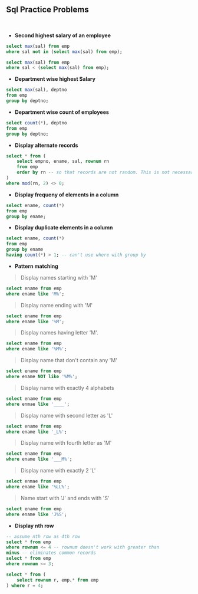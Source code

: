 ## Sql Practice Problems
<br>

- **Second highest salary of an employee**
```sql
select max(sal) from emp
where sal not in (select max(sal) from emp);
```

```sql
select max(sal) from emp
where sal < (select max(sal) from emp);
```
- **Department wise highest Salary**
```sql
select max(sal), deptno 
from emp
group by deptno;
```

- **Department wise count of employees**
```sql
select count(*), deptno
from emp 
group by deptno;
```

- **Display alternate records**
```sql
select * from (
    select empno, ename, sal, rownum rn 
    from emp
    order by rn -- so that records are not random. This is not necessary
)
where mod(rn, 2) <> 0;
```

- **Display frequeny of elements in a column**
```sql
select ename, count(*) 
from emp
group by ename;
```

- **Display duplicate elements in a column**
```sql
select ename, count(*)
from emp
group by ename
having count(*) > 1; -- can't use where with group by
```

- **Pattern matching**
> Display names starting with 'M'

```sql
select ename from emp
where ename like 'M%';
```

> Display name ending with 'M'

```sql
select ename from emp
where ename like '%M';
```

> Display names having letter 'M'.

```sql
select ename from emp
where ename like '%M%';
```

> Display name that don't contain any 'M'

```sql
select ename from emp
where ename NOT like '%M%';
```

> Display name with exactly 4 alphabets
```sql
select ename from emp
where enmae like '____';
```

> Display name with second letter as 'L'

```sql
select ename from emp
where ename like '_L%';
```

> Display name with fourth letter as 'M'

```sql
select ename from emp
where ename like '___M%';
```

> Display name with exactly 2 'L'
```sql
select enmae from emp
where ename like '%LL%';
```

> Name start with 'J' and ends with 'S'
```sql
select ename from emp 
where ename like 'J%S';
```

- **Display nth row**
```sql
-- assume nth row as 4th row
select * from emp
where rownum <= 4 -- rownum doesn't work with greater than
minus -- eliminates common records
select * from emp 
where rownum <= 3;
```

```sql
select * from (
    select rownum r, emp.* from emp
) where r = 4;
```
